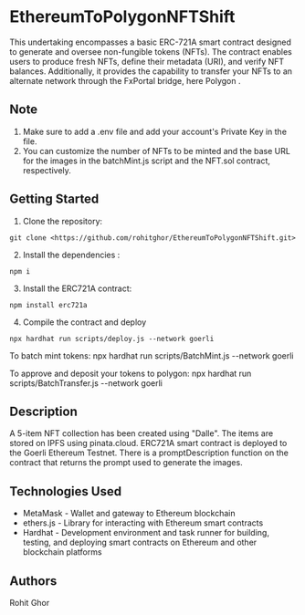 # EthereumToPolygonNFTShift

This undertaking encompasses a basic ERC-721A smart contract designed to generate and oversee non-fungible tokens (NFTs). The contract enables users to produce fresh NFTs, define their metadata (URI), and verify NFT balances. Additionally, it provides the capability to transfer your NFTs to an alternate network through the FxPortal bridge, here Polygon .

## Note 
1. Make sure to add a .env file and add your account's Private Key in the file.
2. You can customize the number of NFTs to be minted and the base URL for the images in the batchMint.js script and the NFT.sol contract, respectively.
 
## Getting Started

1. Clone the repository:

```
git clone <https://github.com/rohitghor/EthereumToPolygonNFTShift.git>
```

2. Install the dependencies :

```
npm i
```

3. Install the ERC721A contract:

```
npm install erc721a
```

4. Compile the contract and deploy
```
npx hardhat run scripts/deploy.js --network goerli

```
To batch mint tokens: npx hardhat run scripts/BatchMint.js --network goerli

To approve and deposit your tokens to polygon: npx hardhat run scripts/BatchTransfer.js --network goerli

## Description
A 5-item NFT collection has been created using "Dalle". The items are stored on IPFS using pinata.cloud.  ERC721A smart contract is deployed to the Goerli Ethereum Testnet. There is a promptDescription function on the contract that returns the prompt used to generate the images.


## Technologies Used 
- MetaMask - Wallet and gateway to Ethereum blockchain  
- ethers.js - Library for interacting with Ethereum smart contracts  
- Hardhat - Development environment and task runner for building, testing, and deploying smart contracts on Ethereum and other blockchain platforms
## Authors
  Rohit Ghor
